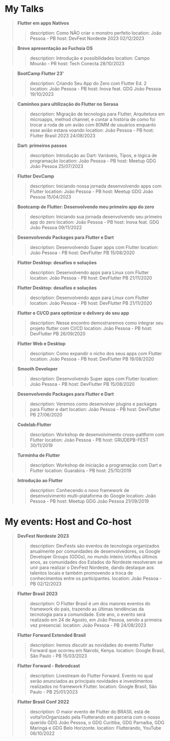 # My Talks

> **Flutter em apps Nativos**
>> description: Como NÃO criar o monstro perfeito
>> location: João Pessoa - PB
>> host: DevFest Nordeste 2023
>> 02/12/2023

> **Breve apresentação ao Fuchsia OS**
>> description: Introdução e possibilidades
>> location: Campo Mourão - PR
host: Tech Conecta
28/10/2023

> **BootCamp Flutter 23'**
>> description: Criando Seu App do Zero com Flutter Ed. 2
>> location: João Pessoa - PB
host: Inova feat. GDG João Pessoa
19/10/2023

> **Caminhos para ultilização do Flutter no Serasa**
>> description: Migração de tecnologia para Flutter, Arquitetura em microapps, method channel, e contar a história de como foi trocar a roda de um avião com 80MM de usuários enquanto esse avião estava voando
>> location: João Pessoa - PB
host: Flutter Brasil 2023
24/08/2023

> **Dart: primeiros passos**
>> description: Introdução ao Dart: Variáveis, Tipos, e lógica de programação
>> location: João Pessoa - PB
host: Meetup GDG João Pessoa
25/07/2023

> **Flutter DevCamp**
>> description: Iniciando nossa jornada desenvolvendo apps com Flutter
>> location: João Pessoa - PB
host: Meetup GDG João Pessoa
15/04/2023

> **Bootcamp de Flutter: Desenvolvendo meu primeiro app do zero**
>> description: Iniciando sua jornada desenvolvendo seu primeiro app do zero
>> location: João Pessoa - PB
host: Inova feat. GDG João Pessoa
09/11/2022

> **Desenvolvendo Packages para Flutter e Dart**
>> description: Desenvolvendo Super apps com Flutter
>> location: João Pessoa - PB
host: DevFlutter PB
15/08/2020

> **Flutter Desktop: desafios e soluções**
>> description: Desenvolvendo apps para Linux com Flutter
>> location: João Pessoa - PB
host: DevFlutter PB
21/11/2020

> **Flutter Desktop: desafios e soluções**
>> description: Desenvolvendo apps para Linux com Flutter
>> location: João Pessoa - PB
host: DevFlutter PB
21/11/2020

> **Flutter e CI/CD para optimizar o delivery de seu app**
>> description: Nesse encontro demostraremos como integrar seu projeto flutter com CI/CD
>> location: João Pessoa - PB
host: DevFlutter PB
26/09/2020

> **Flutter Web e Desktop**
>> description: Como expandir o nicho dos seus apps com Flutter
>> location: João Pessoa - PB
host: DevFlutter PB
19/08/2020


> **Smooth Developer**
>> description: Desenvolvendo Super apps com Flutter
>> location: João Pessoa - PB
host: DevFlutter PB
15/08/2020

> **Desenvolvendo Packages para Flutter e Dart**
>> description: Veremos como desenvolver plugins e packages para Flutter e dart
>> location: João Pessoa - PB
host: DevFlutter PB
27/06/2020

> **Codelab:Flutter**
>> description: Workshop de desenvolvimento cross-paltform com Flutter
>> location: João Pessoa - PB
host: GRUDEPB-FEST
30/11/2019

> **Turminha de Flutter**
>> description: Workshop de iniciação a programação com Dart e Flutter
>> location: Guarabira - PB
host:
25/10/2019

> **Introdução ao Flutter**
>> description: Conhecendo o novo framework de desenvolvimento multi-plataforma do Google
>> location: João Pessoa - PB
host: Meetup GDG João Pessoa
21/09/2019

# My events: Host and Co-host

> **DevFest Nordeste 2023**
>> description: DevFests são eventos de tecnologia organizados anualmente por comunidades de desenvolvedores, os Google Developer Groups (GDGs), no mundo inteiro.\n\nNos últimos anos, as comunidades dos Estados do Nordeste resolveram se unir para realizar o DevFest Nordeste, dando destaque aos talentos locais e também promovendo a troca de conhecimentos entre os participantes.
>> location: João Pessoa - PB
02/12/2023

> **Flutter Brasil 2023**
>> description: O Flutter Brasil é um dos maiores eventos do framework do país, trazendo as últimas tendências da tecnologia para a comunidade. Este ano, o evento será realizado em 24 de Agosto, em João Pessoa, sendo a primeira vez presencial.
>> location: João Pessoa - PB
24/08/2023

> **Flutter Forward Extended Brasil**
>> description: Iremos discutir as novidades do evento Flutter Forward que ocorreu em Nairobi, Kenya.
>> location: Google Brasil, São Paulo - PB
15/03/2023

> **Flutter Forward - Rebrodcast**
>> description: Livestream do Flutter Forward. Evento no qual serão anunciados as principais novidades e investimentos realizados no framework Flutter.
>> location: Google Brasil, São Paulo - PB
25/01/2023

> **Flutter Brasil Conf 2022**
>> description: O maior evento de Flutter do BRASIL está de volta!\nOrganizado pela Flutterando em parceria com o nosso querido GDG João Pessoa, o GDG Curitiba, GDG Parnaíba, GDG Maringá e GDG Belo Horizonte.
>> location: Flutterando, YouTube
06/10/2022
